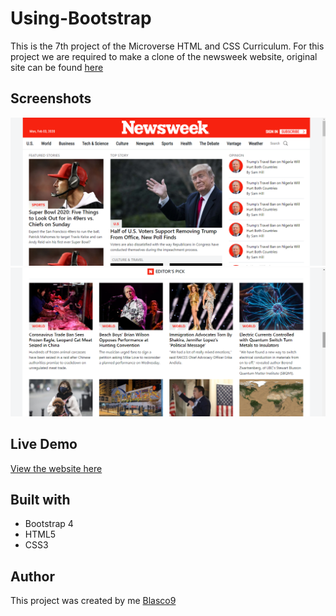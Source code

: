 # Using-Bootstrap
This is the 7th project of the Microverse HTML and CSS Curriculum. For this project we are required to make a clone of the newsweek website, original site can be found [here](https://www.newsweek.com/)

## Screenshots
![screenshot 1](./Screenshot1.bmp)
![screenshot 2](./Screenshot2.bmp)

## Live Demo
[View the website here](https://rawcdn.githack.com/Blasco9/Using-Bootstrap/7eac070e464d92e8b8eadb4589e8c8df0b54015b/index.html)

## Built with
- Bootstrap 4
- HTML5
- CSS3

## Author
This project was created by me [Blasco9](https://github.com/Blasco9)